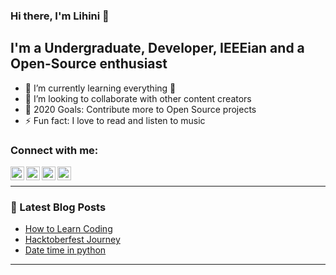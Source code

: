 ### Hi there, I'm Lihini 👋

## I'm a Undergraduate, Developer, IEEEian and a Open-Source enthusiast

- 🌱 I’m currently learning everything 🤣
- 👯 I’m looking to collaborate with other content creators
- 🥅 2020 Goals: Contribute more to Open Source projects
- ⚡ Fun fact: I love to read and listen to music

### Connect with me:

[<img align="left" alt="codeSTACKr | FaceBook" width="22px" src="https://cdn.jsdelivr.net/npm/simple-icons@v3/icons/facebook.svg" />](https://www.facebook.com/lihini.nisansala.3344)
[<img align="left" alt="codeSTACKr | Twitter" width="22px" src="https://cdn.jsdelivr.net/npm/simple-icons@v3/icons/twitter.svg" />](https://twitter.com/NisansalaLihini)
[<img align="left" alt="codeSTACKr | LinkedIn" width="22px" src="https://cdn.jsdelivr.net/npm/simple-icons@v3/icons/linkedin.svg" />](https://www.linkedin.com/in/lihini-nisansala-a48567195/)
[<img align="left" alt="codeSTACKr | Instagram" width="22px" src="https://cdn.jsdelivr.net/npm/simple-icons@v3/icons/instagram.svg" />](https://www.instagram.com/lihini_nisansala/)

<br />

---

### 📕 Latest Blog Posts

<!-- BLOG-POST-LIST:START -->
- [How to Learn Coding](https://medium.com/@lihininisansala95/how-to-learn-coding-f26bce37b817)
- [Hacktoberfest Journey](https://lihininisansala.medium.com/what-i-learned-from-hacktoberfest-ca9d24665536)
- [Date time in python](https://lihininisansala.medium.com/how-to-work-with-datetime-module-in-python-d9cc480d917d)
<!-- BLOG-POST-LIST:END -->

---
